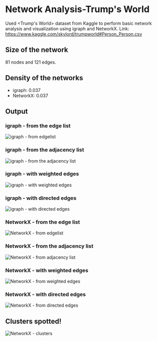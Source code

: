 # Network Analysis-Trump's World
Used &lt;Trump's World> dataset from Kaggle to perform basic network analysis and visualization using igraph and NetworkX.
Link: https://www.kaggle.com/skylord/trumpworld#Person_Person.csv

## Size of the network
81 nodes and 121 edges.

## Density of the networks
+ igraph: 0.037
+ NetworkX: 0.037

## Output

### igraph - from the edge list
![igraph - from edgelist](https://github.com/xinyiy/Network-Analysis-Trump/blob/master/igraph%20-%20edge%20list.png)

### igraph - from the adjacency list
![igraph - from the adjacency list](https://github.com/xinyiy/Network-Analysis-Trump/blob/master/igraph%20-%20adjacency%20list.png)

### igraph - with weighted edges
![igraph - with weighted edges](https://github.com/xinyiy/Network-Analysis-Trump/blob/master/igraph%20-%20weighted%20edges.png)

### igraph - with directed edges
![igraph - with directed edges](https://github.com/xinyiy/Network-Analysis-Trump/blob/master/igraph%20-%20directed%20edges.png)

### NetworkX - from the edge list
![NetworkX - from edgelist](https://github.com/xinyiy/Network-Analysis-Trump/blob/master/networkx%20-%20edgelist.png)

### NetworkX - from the adjacency list
![NetworkX - from adjacency list](https://github.com/xinyiy/Network-Analysis-Trump/blob/master/networkx%20-%20adjacency%20list.png)

### NetworkX - with weighted edges
![NetworkX - from weighted edges](https://github.com/xinyiy/Network-Analysis-Trump/blob/master/networkx%20-%20weighted%20edge%20list.png)

### NetworkX - with directed edges
![NetworkX - from directed edges](https://github.com/xinyiy/Network-Analysis-Trump/blob/master/networkx%20-%20directed%20edges.png)

## Clusters spotted!
![NetworkX - clusters](https://github.com/xinyiy/Network-Analysis-Trump/blob/master/networkx%20-%20weighted%20edge%20list.png)

